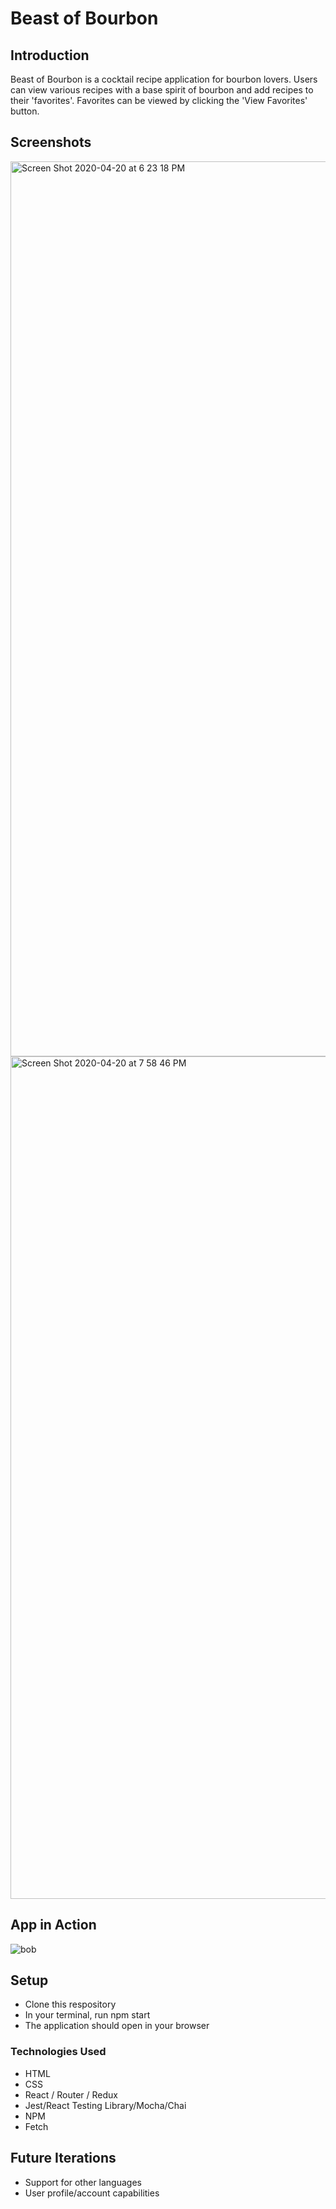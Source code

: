 
# Beast of Bourbon

## Introduction
Beast of Bourbon is a cocktail recipe application for bourbon lovers. Users can view various recipes with a base spirit of bourbon and add recipes to their 'favorites'. Favorites can be viewed by clicking the 'View Favorites' button.

## Screenshots
<img width="1432" alt="Screen Shot 2020-04-20 at 6 23 18 PM" src="https://user-images.githubusercontent.com/54858455/79812190-69d08500-8335-11ea-8067-70c57893699a.png">

<img width="1348" alt="Screen Shot 2020-04-20 at 7 58 46 PM" src="https://user-images.githubusercontent.com/54858455/79816866-6f33cc80-8341-11ea-8ad9-e0981c4a2fce.png">

## App in Action
![bob](https://user-images.githubusercontent.com/54858455/79816973-a4401f00-8341-11ea-8301-f73912934242.gif)

## Setup

- Clone this respository
- In your terminal, run npm start
- The application should open in your browser  
  
### Technologies Used
- HTML
- CSS
- React / Router / Redux
- Jest/React Testing Library/Mocha/Chai
- NPM
- Fetch

## Future Iterations
- Support for other languages
- User profile/account capabilities




